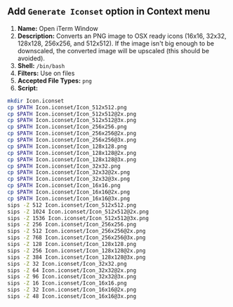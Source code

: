 ## Add `Generate Iconset` option in Context menu

1. **Name:** Open iTerm Window
1. **Description:** Converts an PNG image to OSX ready icons (16x16, 32x32, 128x128, 256x256, and 512x512). If the image isn't big enough to be downscaled, the converted image will be upscaled (this should be avoided).
1. **Shell:** `/bin/bash`
1. **Filters:** Use on files
1. **Accepted File Types:** `png`
1. **Script:**

```bash
mkdir Icon.iconset
cp $PATH Icon.iconset/Icon_512x512.png
cp $PATH Icon.iconset/Icon_512x512@2x.png
cp $PATH Icon.iconset/Icon_512x512@3x.png
cp $PATH Icon.iconset/Icon_256x256.png
cp $PATH Icon.iconset/Icon_256x256@2x.png
cp $PATH Icon.iconset/Icon_256x256@3x.png
cp $PATH Icon.iconset/Icon_128x128.png
cp $PATH Icon.iconset/Icon_128x128@2x.png
cp $PATH Icon.iconset/Icon_128x128@3x.png
cp $PATH Icon.iconset/Icon_32x32.png
cp $PATH Icon.iconset/Icon_32x32@2x.png
cp $PATH Icon.iconset/Icon_32x32@3x.png
cp $PATH Icon.iconset/Icon_16x16.png
cp $PATH Icon.iconset/Icon_16x16@2x.png
cp $PATH Icon.iconset/Icon_16x16@3x.png
sips -Z 512 Icon.iconset/Icon_512x512.png
sips -Z 1024 Icon.iconset/Icon_512x512@2x.png
sips -Z 1536 Icon.iconset/Icon_512x512@3x.png
sips -Z 256 Icon.iconset/Icon_256x256.png
sips -Z 512 Icon.iconset/Icon_256x256@2x.png
sips -Z 768 Icon.iconset/Icon_256x256@3x.png
sips -Z 128 Icon.iconset/Icon_128x128.png
sips -Z 256 Icon.iconset/Icon_128x128@2x.png
sips -Z 384 Icon.iconset/Icon_128x128@3x.png
sips -Z 32 Icon.iconset/Icon_32x32.png
sips -Z 64 Icon.iconset/Icon_32x32@2x.png
sips -Z 96 Icon.iconset/Icon_32x32@3x.png
sips -Z 16 Icon.iconset/Icon_16x16.png
sips -Z 32 Icon.iconset/Icon_16x16@2x.png
sips -Z 48 Icon.iconset/Icon_16x16@3x.png
```

